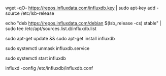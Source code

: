 wget -qO- https://repos.influxdata.com/influxdb.key | sudo apt-key add -
source /etc/lsb-release

echo "deb https://repos.influxdata.com/debian $(lsb_release -cs) stable" | sudo tee /etc/apt/sources.list.d/influxdb.list

sudo apt-get update && sudo apt-get install influxdb

sudo systemctl unmask influxdb.service

sudo systemctl start influxdb

influxd -config /etc/influxdb/influxdb.conf
